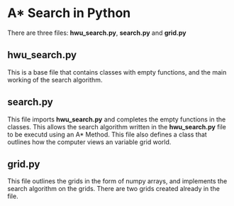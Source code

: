 # A* Search in Python
There are three files: **hwu_search.py**, **search.py** and **grid.py**

## hwu_search.py
This is a base file that contains classes with empty functions, and the main working of the search algorithm.

## search.py
This file imports **hwu_search.py** and completes the empty functions in the classes. This allows the search algorithm written in the **hwu_search.py** file to be executd using an A* Method.
This file also defines a class that outlines how the computer views an variable grid world.

## grid.py
This file outlines the grids in the form of numpy arrays, and implements the search algorithm on the grids. There are two grids created already in the file.
